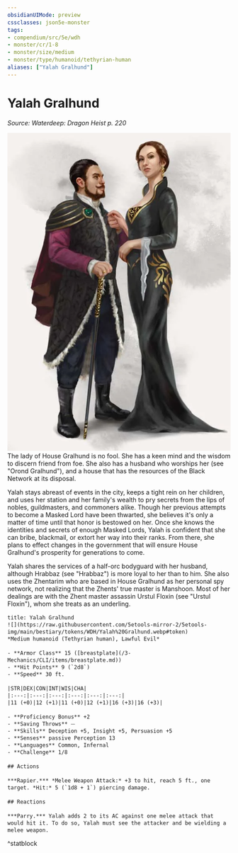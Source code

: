```yaml
---
obsidianUIMode: preview
cssclasses: json5e-monster
tags:
- compendium/src/5e/wdh
- monster/cr/1-8
- monster/size/medium
- monster/type/humanoid/tethyrian-human
aliases: ["Yalah Gralhund"]
---
```

# Yalah Gralhund
*Source: Waterdeep: Dragon Heist p. 220*  

![](https://raw.githubusercontent.com/5etools-mirror-2/5etools-img/main/bestiary/WDH/The%20Gralhunds.webp#right)  
The lady of House Gralhund is no fool. She has a keen mind and the wisdom to discern friend from foe. She also has a husband who worships her (see "Orond Gralhund"), and a house that has the resources of the Black Network at its disposal.

Yalah stays abreast of events in the city, keeps a tight rein on her children, and uses her station and her family's wealth to pry secrets from the lips of nobles, guildmasters, and commoners alike. Though her previous attempts to become a Masked Lord have been thwarted, she believes it's only a matter of time until that honor is bestowed on her. Once she knows the identities and secrets of enough Masked Lords, Yalah is confident that she can bribe, blackmail, or extort her way into their ranks. From there, she plans to effect changes in the government that will ensure House Gralhund's prosperity for generations to come.

Yalah shares the services of a half-orc bodyguard with her husband, although Hrabbaz (see "Hrabbaz") is more loyal to her than to him. She also uses the Zhentarim who are based in House Gralhund as her personal spy network, not realizing that the Zhents' true master is Manshoon. Most of her dealings are with the Zhent master assassin Urstul Floxin (see "Urstul Floxin"), whom she treats as an underling.


```ad-statblock
title: Yalah Gralhund
![](https://raw.githubusercontent.com/5etools-mirror-2/5etools-img/main/bestiary/tokens/WDH/Yalah%20Gralhund.webp#token)
*Medium humanoid (Tethyrian human), Lawful Evil*

- **Armor Class** 15 ([breastplate](/3-Mechanics/CLI/items/breastplate.md))
- **Hit Points** 9 (`2d8`) 
- **Speed** 30 ft.

|STR|DEX|CON|INT|WIS|CHA|
|:---:|:---:|:---:|:---:|:---:|:---:|
|11 (+0)|12 (+1)|11 (+0)|12 (+1)|16 (+3)|16 (+3)|

- **Proficiency Bonus** +2
- **Saving Throws** ⏤
- **Skills** Deception +5, Insight +5, Persuasion +5
- **Senses** passive Perception 13
- **Languages** Common, Infernal
- **Challenge** 1/8

## Actions

***Rapier.*** *Melee Weapon Attack:* +3 to hit, reach 5 ft., one target. *Hit:* 5 (`1d8 + 1`) piercing damage.

## Reactions

***Parry.*** Yalah adds 2 to its AC against one melee attack that would hit it. To do so, Yalah must see the attacker and be wielding a melee weapon.
```
^statblock